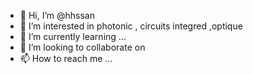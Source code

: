 - 👋 Hi, I’m @hhssan
- 👀 I’m interested in photonic , circuits integred ,optique
- 🌱 I’m currently learning ...
- 💞️ I’m looking to collaborate on 
- 📫 How to reach me ...

<!---
hhssan/hhssan is a ✨ special ✨ repository because its `README.md` (this file) appears on your GitHub profile.
You can click the Preview link to take a look at your changes.
--->
